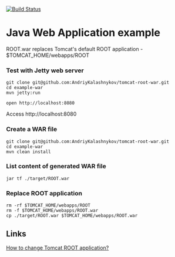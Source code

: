 [![Build Status](https://travis-ci.org/AndriyKalashnykov/tomcat-root-war.svg?branch=master)](https://travis-ci.org/AndriyKalashnykov/tomcat-root-war)

# Java Web Application example

ROOT.war replaces Tomcat's default ROOT application - $TOMCAT_HOME/webapps/ROOT

### Test with Jetty web server

```shell
git clone git@github.com:AndriyKalashnykov/tomcat-root-war.git
cd example-war
mvn jetty:run

open http://localhost:8080
```

Access http://localhost:8080

### Create a WAR file

```shell
git clone git@github.com:AndriyKalashnykov/tomcat-root-war.git
cd example-war
mvn clean install
```

### List content of generated WAR file

```shell
jar tf ./target/ROOT.war
```
### Replace ROOT application

```shell
rm -rf $TOMCAT_HOME/webapps/ROOT
rm -f $TOMCAT_HOME/webapps/ROOT.war
cp ./target/ROOT.war $TOMCAT_HOME/webapps/ROOT.war
```

## Links

[How to change Tomcat ROOT application?](https://stackoverflow.com/questions/715506/how-to-change-the-root-application)